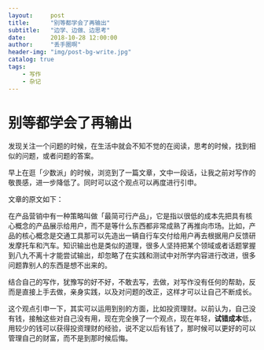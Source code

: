 ```yaml
---
layout:     post
title:      "别等都学会了再输出"
subtitle:   "边学、边做、边思考"
date:       2018-10-28 12:00:00
author:     "丢手圈啊"
header-img: "img/post-bg-write.jpg"
catalog: true
tags:
    - 写作
    - 杂记
---
```


# 别等都学会了再输出



发现关注一个问题的时候，在生活中就会不知不觉的在阅读，思考的时候，找到相似的问题，或者问题的答案。



早上在逛「少数派」的时候，浏览到了一篇文章，文中一段话，让我之前对写作的敬畏感，进一步降低了。同时可以这个观点可以再度进行引申。



文章的原文如下：

在产品营销中有一种策略叫做「最简可行产品」，它是指以很低的成本先把具有核心概念的产品展示给用户，而不是等什么东西都非常成熟了再推向市场。比如，产品的核心概念是交通工具那可以先造出一辆自行车交付给用户再去根据用户反馈研发摩托车和汽车。知识输出也是类似的道理，很多人坚持把某个领域或者话题掌握到八九不离十才能尝试输出，却忽略了在实践和测试中对所学内容进行改进，很多问题靠别人的东西是想不出来的。



结合自己的写作，犹豫写的好不好，不敢去写，去做，对写作没有任何的帮助，反而是直接上手去做，亲身实践，以及对问题的改正，这样才可以让自己不断成长。



这个观点引申一下，其实可以运用到别的方面，比如投资理财。以前认为，自己没有钱，接触这些对自己没有用，现在完全换了一个观点，现在年轻，**试错成本**低，用较少的钱可以获得投资理财的经验，说不定以后有钱了，那时候可以更好的可以管理自己的财富，而不是到那时候后悔。

